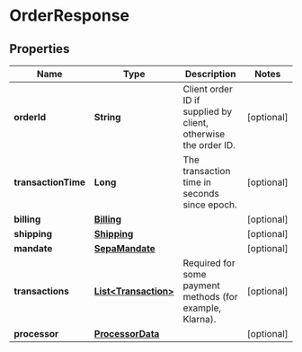 
# OrderResponse

## Properties
Name | Type | Description | Notes
------------ | ------------- | ------------- | -------------
**orderId** | **String** | Client order ID if supplied by client, otherwise the order ID. |  [optional]
**transactionTime** | **Long** | The transaction time in seconds since epoch. |  [optional]
**billing** | [**Billing**](Billing.md) |  |  [optional]
**shipping** | [**Shipping**](Shipping.md) |  |  [optional]
**mandate** | [**SepaMandate**](SepaMandate.md) |  |  [optional]
**transactions** | [**List&lt;Transaction&gt;**](Transaction.md) | Required for some payment methods (for example, Klarna). |  [optional]
**processor** | [**ProcessorData**](ProcessorData.md) |  |  [optional]



